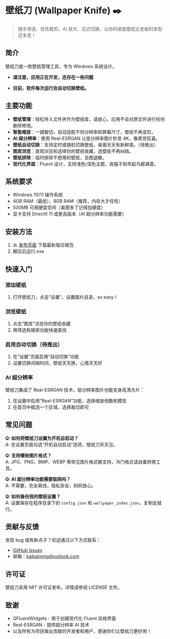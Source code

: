 # 壁纸刀 (Wallpaper Knife) ✒️

> 随手筛选、任性裁剪、AI 放大、花式切换，让你的桌面壁纸比老板的发型还多变！

<!-- ![壁纸刀 Logo](https://your-image-link.com/logo.png) -->

## 简介

壁纸刀是一款壁纸管理工具，专为 Windows 系统设计。

- **请注意，应用正在开发，还存在一些问题**

- **目前，软件每次运行会自动切换壁纸。**

## 主要功能

- **壁纸管理**：轻松导入文件夹作为壁纸库，请放心，应用不会对原文件进行任何删除修改。
- **智能缩放**：一键裁切，自动适配不同分辨率和屏幕尺寸，壁纸不再变形。
- **AI 超分辨率**：使用 Real-ESRGAN 让低分辨率图片秒变 4K，像素党狂喜。
- **壁纸自动切换**：支持定时或随机切换壁纸，桌面天天有新鲜感。（待推出）
- **图库浏览**：直观浏览和选择你的壁纸收藏，选壁纸不再纠结。
- **壁纸排除**：临时排除不想用的壁纸，丑图退散。
- **现代化界面**：Fluent 设计，支持浅色/深色主题，夜猫子和早起鸟都满意。

## 系统要求

- Windows 10/11 操作系统
- 4GB RAM（最低），8GB RAM（推荐，内存大才任性）
- 500MB 可用硬盘空间（美图多了记得加硬盘）
- 显卡支持 DirectX 11 或更高版本（AI 超分辨率功能需要）

## 安装方法

1. 从 [发布页面](https://github.com/Catamint/wallpaper-knife/releases) 下载最新版压缩包
2. 解压后运行.exe

## 快速入门

### 添加壁纸

1. 打开壁纸刀，点击“设置”，设置图片目录，so easy！

### 浏览壁纸

1. 点击“图库”浏览你的壁纸收藏
2. 用筛选和搜索功能快速查找

### 启用自动切换（待推出）

1. 在“设置”页面启用“自动切换”功能
2. 设置切换间隔时间，壁纸天天换，心情天天好

### AI 超分辨率

壁纸刀集成了 Real-ESRGAN 技术，低分辨率图片也能变身高清大片：

1. 在设置中启用“Real-ESRGAN”功能，选择缩放倍数和模型
2. 在首页中框选一个区域，选择裁切即可

## 常见问题

**Q: 如何将壁纸刀设置为开机自启动？**  
A: 在设置页面勾选“开机自动启动”选项，壁纸刀天天见。

**Q: 支持哪些图片格式？**  
A: JPG、PNG、BMP、WEBP 等常见图片格式都支持，冷门格式请自备转换工具。

**Q: AI 超分辨率功能需要联网吗？**  
A: 不需要，完全离线，隐私安全，妈妈放心。

**Q: 如何备份我的壁纸设置？**  
A: 设置保存在程序目录下的 `config.json` 和 `wallpaper_index.json`，复制走就行。

## 贡献与反馈

发现 bug 或有新点子？欢迎通过以下方式联系：

- [GitHub Issues](https://github.com/Catamint/wallpaper-knife/issues)
- 邮箱：kaikaiming@outlook.com

## 许可证

壁纸刀采用 MIT 许可证发布。详情请参阅 LICENSE 文件。

## 致谢

- QFluentWidgets - 用于创建现代化 Fluent 风格界面
- Real-ESRGAN - 提供超分辨率 AI 技术
- 以及所有为项目做出贡献的开发者和用户，感谢你们让壁纸刀更好用！
